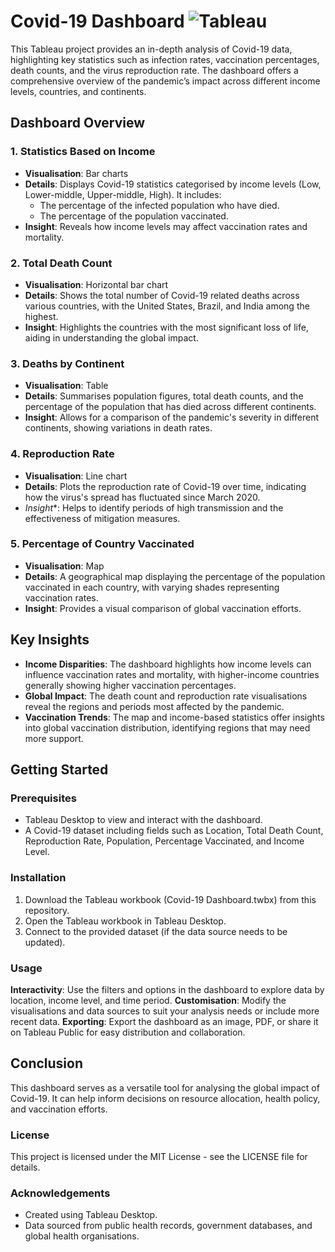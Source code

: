 # Covid-19 Dashboard ![Tableau](https://img.shields.io/badge/Tableau-E97627.svg?style=for-the-badge&logo=Tableau&logoColor=white)
This Tableau project provides an in-depth analysis of Covid-19 data, highlighting key statistics such as infection rates, vaccination percentages, death counts, and the virus reproduction rate. The dashboard offers a comprehensive overview of the pandemic’s impact across different income levels, countries, and continents.

## Dashboard Overview
### **1. Statistics Based on Income**
- **Visualisation**: Bar charts
- **Details**: Displays Covid-19 statistics categorised by income levels (Low, Lower-middle, Upper-middle, High). It includes:
    - The percentage of the infected population who have died.
    - The percentage of the population vaccinated.
- **Insight**: Reveals how income levels may affect vaccination rates and mortality.
### 2. **Total Death Count**
- **Visualisation**: Horizontal bar chart
- **Details**: Shows the total number of Covid-19 related deaths across various countries, with the United States, Brazil, and India among the highest.
- **Insight**: Highlights the countries with the most significant loss of life, aiding in understanding the global impact.
### 3. **Deaths by Continent**
- **Visualisation**: Table
- **Details**: Summarises population figures, total death counts, and the percentage of the population that has died across different continents.
- **Insight**: Allows for a comparison of the pandemic's severity in different continents, showing variations in death rates.
### 4. **Reproduction Rate**
- **Visualisation**: Line chart
- **Details**: Plots the reproduction rate of Covid-19 over time, indicating how the virus's spread has fluctuated since March 2020.
- *Insight**: Helps to identify periods of high transmission and the effectiveness of mitigation measures.
### 5. **Percentage of Country Vaccinated**
- **Visualisation**: Map
- **Details**: A geographical map displaying the percentage of the population vaccinated in each country, with varying shades representing vaccination rates.
- **Insight**: Provides a visual comparison of global vaccination efforts.
## Key Insights
- **Income Disparities**: The dashboard highlights how income levels can influence vaccination rates and mortality, with higher-income countries generally showing higher vaccination percentages.
- **Global Impact**: The death count and reproduction rate visualisations reveal the regions and periods most affected by the pandemic.
- **Vaccination Trends**: The map and income-based statistics offer insights into global vaccination distribution, identifying regions that may need more support.
## Getting Started
### Prerequisites
- Tableau Desktop to view and interact with the dashboard.
- A Covid-19 dataset including fields such as Location, Total Death Count, Reproduction Rate, Population, Percentage Vaccinated, and Income Level.
### Installation

1. Download the Tableau workbook (Covid-19 Dashboard.twbx) from this repository.
2. Open the Tableau workbook in Tableau Desktop.
3. Connect to the provided dataset (if the data source needs to be updated).

### Usage
**Interactivity**: Use the filters and options in the dashboard to explore data by location, income level, and time period.
**Customisation**: Modify the visualisations and data sources to suit your analysis needs or include more recent data.
**Exporting**: Export the dashboard as an image, PDF, or share it on Tableau Public for easy distribution and collaboration.


## Conclusion
This dashboard serves as a versatile tool for analysing the global impact of Covid-19. It can help inform decisions on resource allocation, health policy, and vaccination efforts.

### License
This project is licensed under the MIT License - see the LICENSE file for details.

### Acknowledgements
- Created using Tableau Desktop.
- Data sourced from public health records, government databases, and global health organisations.
